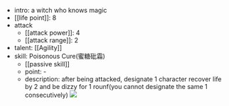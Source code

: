 - intro: a witch who knows magic
- [[life point]]: 8
- attack
	- [[attack power]]: 4
	- [[attack range]]: 2
- talent: [[Agility]]
- skill: Poisonous Cure(蜜糖砒霜) 
	- [[passive skill]] 
	- point: - 
	- description: after being attacked, designate 1 character recover life by 2 and be dizzy for 1 rounf(you cannot designate the same 1 consecutively)
  ![](https://imgsa.baidu.com/forum/w%3D580/sign=e706b538db39b6004dce0fbfd9523526/da31e0246b600c33758c6813144c510fdbf9a1c3.jpg)
